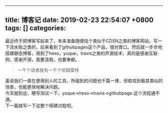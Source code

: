 
---
title: 博客记
date: 2019-02-23 22:54:07 +0800
tags: []
categories: 
---
最近终于把博客写起来了，本来准备随便找个类似于CDSN之类的博客网站，写一下流水账之类的，后来看到了githubpages这个产品，很对胃口。然后就一步步地搭建静态博客，用到了hexo，yuque，travis之类的开源技术，真的是感谢互联网，感谢开源，我要汲取，也要奉献。
> 一千个读者就有一千个哈姆雷特

虽说我们一直在使用别人的工具，所碰到的问题也千篇一律，但若找到极其类似的场景，也能更快地解决问题。<br />今天就到这，瞎写测试一下，yuque->hexo->travis->githubpage 这个流程通不通。<br />下一篇就写一下这整个搭建过程吧。






